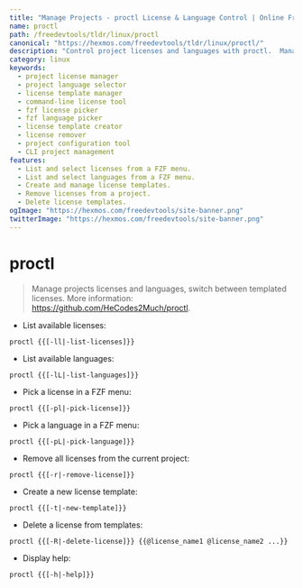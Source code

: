 ```yaml
---
title: "Manage Projects - proctl License & Language Control | Online Free DevTools by Hexmos"
name: proctl
path: /freedevtools/tldr/linux/proctl
canonical: "https://hexmos.com/freedevtools/tldr/linux/proctl/"
description: "Control project licenses and languages with proctl.  Manage templates, pick from menus, and streamline your workflow. Free online tool, no registration required."
category: linux
keywords:
  - project license manager
  - project language selector
  - license template manager
  - command-line license tool
  - fzf license picker
  - fzf language picker
  - license template creator
  - license remover
  - project configuration tool
  - CLI project management
features:
  - List and select licenses from a FZF menu.
  - List and select languages from a FZF menu.
  - Create and manage license templates.
  - Remove licenses from a project.
  - Delete license templates.
ogImage: "https://hexmos.com/freedevtools/site-banner.png"
twitterImage: "https://hexmos.com/freedevtools/site-banner.png"
---
```


# proctl

> Manage projects licenses and languages, switch between templated licenses.
> More information: <https://github.com/HeCodes2Much/proctl>.

- List available licenses:

`proctl {{[-ll|-list-licenses]}}`

- List available languages:

`proctl {{[-lL|-list-languages]}}`

- Pick a license in a FZF menu:

`proctl {{[-pl|-pick-license]}}`

- Pick a language in a FZF menu:

`proctl {{[-pL|-pick-language]}}`

- Remove all licenses from the current project:

`proctl {{[-r|-remove-license]}}`

- Create a new license template:

`proctl {{[-t|-new-template]}}`

- Delete a license from templates:

`proctl {{[-R|-delete-license]}} {{@license_name1 @license_name2 ...}}`

- Display help:

`proctl {{[-h|-help]}}`
